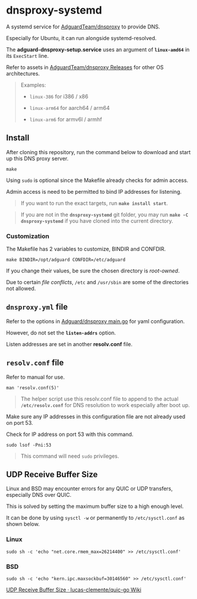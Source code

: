 # dnsproxy-systemd
A systemd service for [AdguardTeam/dnsproxy](https://github.com/AdguardTeam/dnsproxy) to provide DNS.

Especially for Ubuntu, it can run alongside systemd-resolved.

The **adguard-dnsproxy-setup.service** uses an argument of **`linux-amd64`** in its `ExecStart` line.

Refer to assets in [AdguardTeam/dnsproxy Releases](https://github.com/AdguardTeam/dnsproxy/releases) for other OS architectures.

> Examples:
>
> - `linux-386` for i386 / x86
>
> - `linux-arm64` for aarch64 / arm64
> - `linux-arm6` for armv6l / armhf

## Install

After cloning this repository, run the command below to download and start up this DNS proxy server.

```shell
make
```

Using `sudo` is optional since the Makefile already checks for admin access.

Admin access is need to be permitted to bind IP addresses for listening.

> If you want to run the exact targets, run **`make install start`**.

> If you are not in the **`dnsproxy-systemd`** git folder, you may run **`make -C dnsproxy-systemd`** if you have cloned into the current directory.

### Customization

The Makefile has 2 variables to customize, BINDIR and CONFDIR.

```shell
make BINDIR=/opt/adguard CONFDIR=/etc/adguard
```

If you change their values, be sure the chosen directory is _root-owned_.

Due to certain _file conflicts_, `/etc` and `/usr/sbin` are some of the directories not allowed.

## `dnsproxy.yml` file
Refer to the options in [Adguard/dnsproxy main.go](https://github.com/AdguardTeam/dnsproxy/blob/master/main.go) for yaml configuration.

However, do not set the **`listen-addrs`** option.

Listen addresses are set in another **resolv.conf** file.

## `resolv.conf` file

Refer to manual for use.

```shell
man 'resolv.conf(5)'
```

> The helper script use this resolv.conf file to append to the actual **`/etc/resolv.conf`** for DNS resolution to work especially after boot up.

Make sure any IP addresses in this configuration file are not already used on port 53.

Check for IP address on port 53 with this command.

```shell
sudo lsof -Pni:53
```

> This command will need `sudo` privileges.

## UDP Receive Buffer Size

Linux and BSD may encounter errors for any QUIC or UDP transfers, especially DNS over QUIC.

This is solved by setting the maximum buffer size to a high enough level.

It can be done by using `sysctl -w` or permanently to `/etc/sysctl.conf` as shown below.

### Linux

```shell
sudo sh -c 'echo "net.core.rmem_max=26214400" >> /etc/sysctl.conf'
```

### BSD

```shell
sudo sh -c 'echo "kern.ipc.maxsockbuf=30146560" >> /etc/sysctl.conf'
```

[UDP Receive Buffer Size · lucas-clemente/quic-go Wiki](https://github.com/lucas-clemente/quic-go/wiki/UDP-Receive-Buffer-Size)
